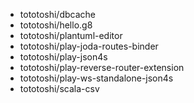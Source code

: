 - tototoshi/dbcache
- tototoshi/hello.g8
- tototoshi/plantuml-editor
- tototoshi/play-joda-routes-binder
- tototoshi/play-json4s
- tototoshi/play-reverse-router-extension
- tototoshi/play-ws-standalone-json4s
- tototoshi/scala-csv
